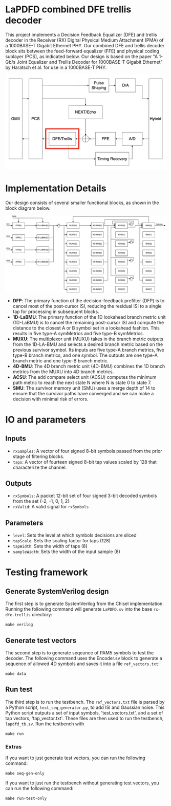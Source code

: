 # LaPDFD combined DFE trellis decoder
This project implements a Decision Feedback Equalizer (DFE) and trellis decoder in the Receiver (RX) Digital Physical Medium Attachment (PMA) of a 1000BASE-T Gigabit Ethernet PHY. Our combined DFE and trellis decoder block sits between the feed-forward equalizer (FFE) and physical coding sublayer (PCS), as indicated below. Our design is based on the paper "A 1-Gb/s Joint Equalizer and Trellis Decoder for 1000BASE-T Gigabit Ethernet" by Haratsch et al. for use in a 1000BASE-T PHY.

![alt text](/figures/integration.png "Block diagram showing the combination DFE/trellis decoder block between the FFE and PCS blocks. The DFE/trellis decoder takes in inputs from the FFE and NEXT/Echo blocks and outputs decoded symbols to the PCS.")

# Implementation Details
Our design consists of several smaller functional blocks, as shown in the block diagram below.

![alt text](/figures/full_diagram.png "Block diagram showing small blocks labeled DFP, 1D-LaBMU, MUXU, 4D-BMU, ACSU, and SMU connected with arrows and flip-flops.")

- **DFP**: The primary function of the decision-feedback prefilter (DFP) is to cancel most of the post-cursor ISI, reducing the residual ISI to a single tap for processing in subsequent blocks. 
- **1D-LaBMU**: The primary function of the 1D lookahead branch metric unit (1D-LaBMU) is to cancel the remaining post-cursor ISI and compute the distance to the closest A or B symbol set in a lookahead fashion. This results in five type-A symMetrics and five type-B symMetrics.
- **MUXU**: The multiplexor unit (MUXU) takes in the branch metric outputs from the 1D-LA-BMU and selects a desired branch metric based on the previous survivor symbol. Its inputs are five type-A branch metrics, five type-B branch metrics, and one symbol. The outputs are one type-A branch metric and one type-B branch metric.
- **4D-BMU**: The 4D branch metric unit (4D-BMU) combines the 1D branch metrics from the MUXU into 4D branch metrics.
- **ACSU**: The add compare select unit (ACSU) computes the minimum path metric to reach the next state N where N is state 0 to state 7.
- **SMU**: The survivor memory unit (SMU) uses a merge depth of 14 to ensure that the survivor paths have converged and we can make a decision with minimal risk of errors.

# IO and parameters
## Inputs
- `rxSamples`: A vector of four signed 8-bit symbols passed from the prior stage of filtering blocks.
- `taps`: A vector of fourteen signed 8-bit tap values scaled by 128 that characterize the channel.

## Outputs
- `rxSymbols`: A packet 12-bit set of four signed 3-bit decoded symbols from the set {-2, -1, 0, 1, 2}
- `rxValid`: A valid signal for `rxSymbols`

## Parameters
- `level`: Sets the level at which symbols decisions are sliced
- `tapScale`: Sets the scaling factor for taps (128)
- `tapWidth`: Sets the width of taps (8)
- `sampleWidth`: Sets the width of the input sample (8)

# Testing framework
## Generate SystemVerilog design
The first step is to generate SystemVerilog from the Chisel implementation. Running the following command will generate `LaPDFD.sv` into the base `rx-dfe-trellis` directory:
```
make verilog
```
## Generate test vectors
The second step is to generate seqeunce of PAM5 symbols to test the decoder. The following command uses the Encoder.sv block to generate a sequence of allowed 4D symbols and saves it into a file `ref_vectors.txt`:
```
make data
```
## Run test
The third step is to run the testbench. The `ref_vectors.txt` file is parsed by a Python script, `test_seq_generator.py`, to add ISI and Gaussian noise. This Python script outputs a set of input symbols, 'test_vectors.txt', and a set of tap vectors, 'tap_vector.txt'. These files are then used to run the testbench, `lapdfd_tb.sv`. Run the testbench with
```
make run
```
### Extras
If you want to just generate test vectors, you can run the following command:
```
make seq-gen-only
```
If you want to just run the testbench without generating test vectors, you can run the following command:
```
make run-test-only
```
